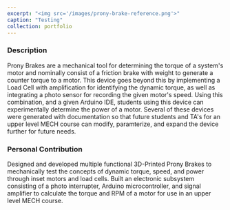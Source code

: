 ```yaml
---
excerpt: "<img src='/images/prony-brake-reference.png'>"
caption: "Testing"
collection: portfolio
---
```


### Description
Prony Brakes are a mechanical tool for determining the torque of a system's motor and nominally consist of a friction brake with weight to generate a counter torque to a motor. This device goes beyond this by implementing a Load Cell with amplification for identifying the dynamic torque, as well as integrating a photo sensor for recording the given motor's speed. Using this combination, and a given Arduino IDE, students using this device can experimentally determine the power of a motor. Several of these devices were generated with documentation so that future students and TA's for an upper level MECH course can modify, paramterize, and expand the device further for future needs.

### Personal Contribution
Designed and developed multiple functional 3D-Printed Prony Brakes to mechanically test the concepts of dynamic torque, speed, and power through inset motors and load cells. Built an electronic subsystem consisting of a photo interrupter, Arduino microcontroller, and signal amplifier to calculate the torque and RPM of a motor for use in an upper level MECH course.
